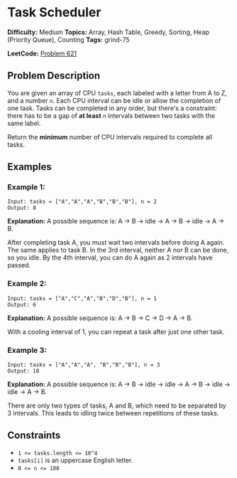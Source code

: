 # Task Scheduler

**Difficulty:** Medium
**Topics:** Array, Hash Table, Greedy, Sorting, Heap (Priority Queue), Counting
**Tags:** grind-75

**LeetCode:** [Problem 621](https://leetcode.com/problems/task-scheduler/description/)

## Problem Description

You are given an array of CPU `tasks`, each labeled with a letter from A to Z, and a number `n`. Each CPU interval can be idle or allow the completion of one task. Tasks can be completed in any order, but there's a constraint: there has to be a gap of **at least** `n` intervals between two tasks with the same label.

Return the **minimum** number of CPU intervals required to complete all tasks.

## Examples

### Example 1:

```
Input: tasks = ["A","A","A","B","B","B"], n = 2
Output: 8
```

**Explanation:** A possible sequence is: A -> B -> idle -> A -> B -> idle -> A -> B.

After completing task A, you must wait two intervals before doing A again. The same applies to task B. In the 3rd interval, neither A nor B can be done, so you idle. By the 4th interval, you can do A again as 2 intervals have passed.

### Example 2:

```
Input: tasks = ["A","C","A","B","D","B"], n = 1
Output: 6
```

**Explanation:** A possible sequence is: A -> B -> C -> D -> A -> B.

With a cooling interval of 1, you can repeat a task after just one other task.

### Example 3:

```
Input: tasks = ["A","A","A", "B","B","B"], n = 3
Output: 10
```

**Explanation:** A possible sequence is: A -> B -> idle -> idle -> A -> B -> idle -> idle -> A -> B.

There are only two types of tasks, A and B, which need to be separated by 3 intervals. This leads to idling twice between repetitions of these tasks.

## Constraints

- `1 <= tasks.length <= 10^4`
- `tasks[i]` is an uppercase English letter.
- `0 <= n <= 100`
